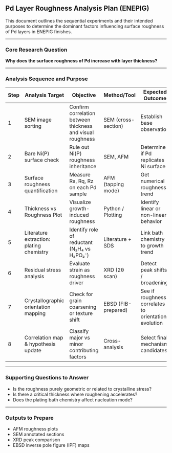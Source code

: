 ## Pd Layer Roughness Analysis Plan (ENEPIG)

This document outlines the sequential experiments and their intended purposes to determine the dominant factors influencing surface roughness of Pd layers in ENEPIG finishes.

---

### Core Research Question

**Why does the surface roughness of Pd increase with layer thickness?**

---

### Analysis Sequence and Purpose

| Step | Analysis Target             | Objective                                  | Method/Tool           | Expected Outcome                         |
|------|-----------------------------|--------------------------------------------|------------------------|------------------------------------------|
| 1    | SEM image sorting           | Confirm correlation between thickness and visual roughness | SEM (cross-section)   | Establish base observation                |
| 2    | Bare Ni(P) surface check    | Rule out Ni(P) roughness inheritance       | SEM, AFM               | Determine if Pd replicates Ni surface     |
| 3    | Surface roughness quantification | Measure Ra, Rq, Rz on each Pd sample   | AFM (tapping mode)     | Get numerical roughness trend             |
| 4    | Thickness vs Roughness Plot | Visualize growth-induced roughness         | Python / Plotting      | Identify linear or non-linear behavior    |
| 5    | Literature extraction: plating chemistry | Identify role of reductant (N₂H₄ vs H₂PO₂⁻) | Literature + SDS | Link bath chemistry to growth trend       |
| 6    | Residual stress analysis    | Evaluate strain as roughness driver        | XRD (2θ scan)          | Detect peak shifts / broadening           |
| 7    | Crystallographic orientation mapping | Check for grain coarsening or texture shift | EBSD (FIB-prepared) | See if roughness correlates to orientation evolution |
| 8    | Correlation map & hypothesis update | Classify major vs minor contributing factors | Cross-analysis    | Select final mechanism candidates         |

---

### Supporting Questions to Answer

- Is the roughness purely geometric or related to crystalline stress?
- Is there a critical thickness where roughening accelerates?
- Does the plating bath chemistry affect nucleation mode?

---

### Outputs to Prepare

- AFM roughness plots
- SEM annotated sections
- XRD peak comparison
- EBSD inverse pole figure (IPF) maps
